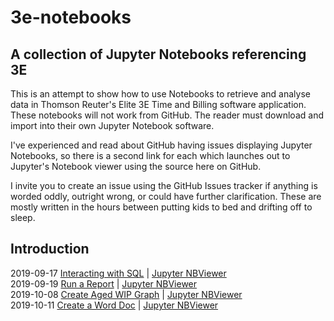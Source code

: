 # 3e-notebooks
## A collection of Jupyter Notebooks referencing 3E

This is an attempt to show how to use Notebooks to retrieve and analyse data in Thomson Reuter's Elite 3E Time and Billing software application. These notebooks will not work from GitHub. The reader must download and import into their own Jupyter Notebook software.

I've experienced and read about GitHub having issues displaying Jupyter Notebooks, so there is a second link for each which launches out to Jupyter's Notebook viewer using the source here on GitHub.

I invite you to create an issue using the GitHub Issues tracker if anything is worded oddly, outright wrong, or could have further clarification. These are mostly written in the hours between putting kids to bed and drifting off to sleep.

## Introduction
2019-09-17 [Interacting with SQL](Interacting%20with%20SQL.ipynb) | [Jupyter NBViewer](https://nbviewer.jupyter.org/github/junctionapps/3e-notebooks/blob/master/Interacting%20with%20SQL.ipynb)\
2019-09-19 [Run a Report](Run%20a%20Report.ipynb) | [Jupyter NBViewer](https://nbviewer.jupyter.org/github/junctionapps/3e-notebooks/blob/master/Run%20a%20Report.ipynb)\
2019-10-08 [Create Aged WIP Graph](Create%20A%20Graph%20of%20Aged%20WIP.ipynb) | [Jupyter NBViewer](https://nbviewer.jupyter.org/github/junctionapps/3e-notebooks/blob/master/Create%20A%20Graph%20of%20Aged%20WIP.ipynb)\
2019-10-11 [Create a Word Doc](Create%20a%20Word%20Document.ipynb) | [Jupyter NBViewer](https://nbviewer.jupyter.org/github/junctionapps/3e-notebooks/blob/master/Create%20a%20Word%20Document.ipynb?flush_cache=true)
